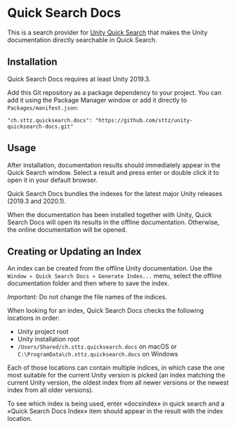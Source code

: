 # Quick Search Docs

This is a search provider for [Unity Quick Search](https://docs.unity3d.com/Packages/com.unity.quicksearch@latest) that makes the Unity documentation directly searchable in Quick Search.

## Installation

Quick Search Docs requires at least Unity 2019.3.

Add this Git repository as a package dependency to your project. You can add it using the Package Manager window or add it directly to `Packages/manifest.json`:

    "ch.sttz.quicksearch.docs": "https://github.com/sttz/unity-quicksearch-docs.git"

## Usage

After installation, documentation results should immediately appear in the Quick Search window. Select a result and press enter or double click it to open it in your default browser.

Quick Search Docs bundles the indexes for the latest major Unity releases (2019.3 and 2020.1).

When the documentation has been installed together with Unity, Quick Search Docs will open its results in the offline documentation. Otherwise, the online documentation will be opened.

## Creating or Updating an Index

An index can be created from the offline Unity documentation. Use the `Window » Quick Search Docs » Generate Index...` menu, select the offline documentation folder and then where to save the index.

*Important:* Do not change the file names of the indices.

When looking for an index, Quick Search Docs checks the following locations in order:
* Unity project root
* Unity installation root
* `/Users/Shared/ch.sttz.quicksearch.docs` on macOS or `C:\ProgramData\ch.sttz.quicksearch.docs` on Windows

Each of those locations can contain multiple indices, in which case the one most suitable for the current Unity version is picked (an index matching the current Unity version, the oldest index from all newer versions or the newest index from all older versions).

To see which index is being used, enter «docsindex» in quick search and a «Quick Search Docs Index» item should appear in the result with the index location.
